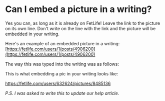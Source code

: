 # Can I embed a picture in a writing?

Yes you can, as long as it is already on FetLife! Leave the link to the picture on its own line. Don't write on the line with the link and the picture will be embedded in your writing.

Here's an example of an embedded picture in a writing: [https://fetlife.com/users/1/posts/4906200](https://fetlife.com/users/1/posts/4906200)

The way this was typed into the writing was as follows:

This is what embedding a pic in your writing looks like:

https://fetlife.com/users/632624/pictures/8485136

*P.S. I was asked to write this to update our help article.*
